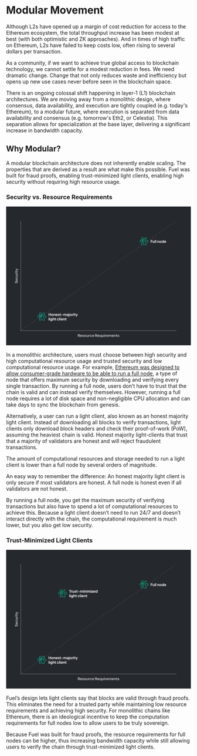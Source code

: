 # Modular Movement

Although L2s have opened up a margin of cost reduction for access to the Ethereum ecosystem, the total throughput increase has been modest at best (with both optimistic and ZK approaches). And in times of high traffic on Ethereum, L2s have failed to keep costs low, often rising to several dollars per transaction.

As a community, if we want to achieve true global access to blockchain technology, we cannot settle for a modest reduction in fees. We need dramatic change. Change that not only reduces waste and inefficiency but opens up new use cases never before seen in the blockchain space.

There is an ongoing colossal shift happening in layer-1 (L1) blockchain architectures. We are moving away from a monolithic design, where consensus, data availability, and execution are tightly coupled (e.g. today's Ethereum), to a modular future, where execution is separated from data availability and consensus (e.g. tomorrow's Eth2, or Celestia). This separation allows for specialization at the base layer, delivering a significant increase in bandwidth capacity.

## Why Modular?

A modular blockchain architecture does not inherently enable scaling. The properties that are derived as a result are what make this possible. Fuel was built for fraud proofs, enabling trust-minimized light clients, enabling high security without requiring high resource usage.

### Security vs. Resource Requirements

![fuel1](./images/resource-security-1.png)

In a monolithic architecture, users must choose between high security and high computational resource usage and trusted security and low computational resource usage. For example, [Ethereum was designed to allow consumer-grade hardware to be able to run a full node](https://ethereum.org/en/run-a-node/), a type of node that offers maximum security by downloading and verifying every single transaction. By running a full node, users don’t have to trust that the chain is valid and can instead verify themselves. However, running a full node requires a lot of disk space and non-negligible CPU allocation and can take days to sync the blockchain from genesis.

Alternatively, a user can run a light client, also known as an honest majority light client. Instead of downloading all blocks to verify transactions, light clients only download block headers and check their proof-of-work (PoW), assuming the heaviest chain is valid. Honest majority light-clients that trust that a majority of validators are honest and will reject fraudulent transactions.

The amount of computational resources and storage needed to run a light client is lower than a full node by several orders of magnitude.

An easy way to remember the difference: An honest majority light client is only secure if most validators are honest. A full node is honest even if all validators are not honest.

By running a full node, you get the maximum security of verifying transactions but also have to spend a lot of computational resources to achieve this. Because a light client doesn’t need to run 24/7 and doesn’t interact directly with the chain, the computational requirement is much lower, but you also get low security.

### Trust-Minimized Light Clients

![graph showing security versus resource requirements on running full node, honest-majority light client, and trust-minimized light client](./images/fuel%20light%20client.png)

Fuel’s design lets light clients say that blocks are valid through fraud proofs. This eliminates the need for a trusted party while maintaining low resource requirements and achieving high security. For monolithic chains like Ethereum, there is an ideological incentive to keep the computation requirements for full nodes low to allow users to be truly sovereign.

Because Fuel was built for fraud proofs, the resource requirements for full nodes can be higher, thus increasing bandwidth capacity while still allowing users to verify the chain through trust-minimized light clients.
